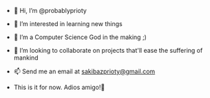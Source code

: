 - 👋 Hi, I’m @probablyprioty
- 👀 I’m interested in learning new things
- 🌱 I’m a Computer Science God in the making ;)
- 💞️ I’m looking to collaborate on projects that'll ease the suffering of mankind
- 📫 Send me an email at sakibazprioty@gmail.com

- This is it for now. Adios amigo!👋
<!---
probablyprioty/probablyprioty is a ✨ special ✨ repository because its `README.md` (this file) appears on your GitHub profile.
You can click the Preview link to take a look at your changes.
--->
